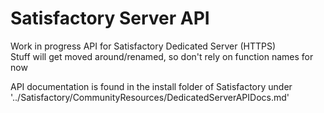 # Satisfactory Server API

Work in progress API for Satisfactory Dedicated Server (HTTPS)  
Stuff will get moved around/renamed, so don't rely on function names for now

API documentation is found in the install folder of Satisfactory under '../Satisfactory/CommunityResources/DedicatedServerAPIDocs.md'
